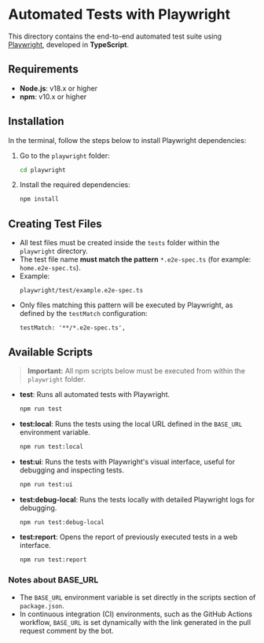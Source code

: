 # Automated Tests with Playwright

This directory contains the end-to-end automated test suite using [Playwright](https://playwright.dev/), developed in **TypeScript**.

## Requirements

- **Node.js**: v18.x or higher
- **npm**: v10.x or higher


## Installation

In the terminal, follow the steps below to install Playwright dependencies:

1. Go to the `playwright` folder:
   ```bash
   cd playwright
   ```

2. Install the required dependencies:
   ```bash
   npm install
   ```

## Creating Test Files

- All test files must be created inside the `tests` folder within the `playwright` directory.
- The test file name **must match the pattern** `*.e2e-spec.ts` (for example: `home.e2e-spec.ts`).
- Example:
  ```
  playwright/test/example.e2e-spec.ts
  ```
- Only files matching this pattern will be executed by Playwright, as defined by the `testMatch` configuration:
  ```
  testMatch: '**/*.e2e-spec.ts',
  ```

## Available Scripts

> **Important:** All npm scripts below must be executed from within the `playwright` folder.

- **test**: Runs all automated tests with Playwright.
  ```bash
  npm run test
  ```

- **test:local**: Runs the tests using the local URL defined in the `BASE_URL` environment variable.
  ```bash
  npm run test:local
  ```

- **test:ui**: Runs the tests with Playwright's visual interface, useful for debugging and inspecting tests.
  ```bash
  npm run test:ui
  ```

- **test:debug-local**: Runs the tests locally with detailed Playwright logs for debugging.
  ```bash
  npm run test:debug-local
  ```

- **test:report**: Opens the report of previously executed tests in a web interface.
  ```bash
  npm run test:report
  ```

### Notes about BASE_URL

- The `BASE_URL` environment variable is set directly in the scripts section of `package.json`.
- In continuous integration (CI) environments, such as the GitHub Actions workflow, `BASE_URL` is set dynamically with the link generated in the pull request comment by the bot.